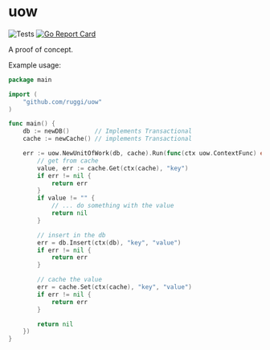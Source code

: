 # uow

![Tests](https://github.com/ruggi/uow/workflows/Tests/badge.svg?branch=master) [![Go Report Card](https://goreportcard.com/badge/github.com/ruggi/uow)](https://goreportcard.com/report/github.com/ruggi/uow)

A proof of concept.

Example usage:

```go
package main

import (
    "github.com/ruggi/uow"
)

func main() {
    db := newDB()       // Implements Transactional
    cache := newCache() // implements Transactional

    err := uow.NewUnitOfWork(db, cache).Run(func(ctx uow.ContextFunc) error {
        // get from cache
        value, err := cache.Get(ctx(cache), "key")
        if err != nil {
            return err
        }
        if value != "" {
            // ... do something with the value
            return nil
        }

        // insert in the db
        err = db.Insert(ctx(db), "key", "value")
        if err != nil {
            return err
        }

        // cache the value
        err = cache.Set(ctx(cache), "key", "value")
        if err != nil {
            return err
        }

        return nil
    })
}
```

